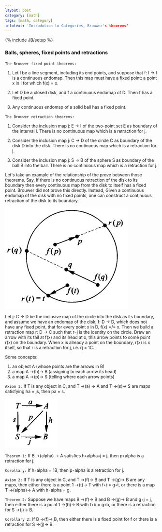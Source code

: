 ```yaml
---
layout: post
category: [math]
tags: [math, category]
infotext: 'Introdution to Categories, Brouwer's theorems'
---
```

{% include JB/setup %}

### Balls, spheres, fixed points and retractions

`The Brouwer fixed point theorems:`

1.  Let I be a line segment, including its end points, and suppose that f: I -> I is a continuous endomap. 
Then this map must have a fixed point: a point x in I for which f(x) = x.

2.  Let D be a closed disk, and f a continuous endomap of D. Then f has a fixed point.

3.  Any continuous endomap of a solid ball has a fixed point.

`The Brouwer retraction theorems:`

1.  Consider the inclusion map j: E -> I of the two-point set E as boundary of the interval I. There is no 
continuous map which is a retraction for j.

2.  Consider the inclusion map j: C -> D of the circle C as boundary of the disk D into the disk. There is 
no continuous map which is a retraction for j.

3.  Consider the inclusion map j: S -> B of the sphere S as boundary of the ball B into the ball. There is 
no continuous map which is a retraction for j.

Let's take an example of the relationship of the prove between those theorems. Say, If there is no continuous 
retraction of the disk to its boundary then every continuous map from the disk to itself has a fixed point. 
Brouwer did not prove this directly. Instead, Given a continuous endomap of the disk with no fixed points, 
one can construct a continuous retraction of the disk to its boundary.

![diagram for prove](/files/2015-07-01-notes-on-categories-s7/prove.png)

Let j: C -> D be the inclusive map of the circle into the disk as its boundary, and assume we have an endomap 
of the disk, f: D -> D, which does not have any fixed point, that for every point x in D, f(x) =/= x. Then 
we build a retraction map r: D -> C such that r◦j is the identity on the circle. Draw an arrow with its tail at 
f(x) and its head at x, this arrow points to some point r(x) on the boundary. When x is already a point 
on the boundary, r(x) is x itself, so that r is a retraction for j, i.e. rj = 1C.

Some concepts:

1.  an object A (whose points are the arrows in B)
2.  a map A ->(h)-> B (assigning to each arrow its head)
3.  a map A ->(p)-> S (telling where each arrow points)

`Axiom 1:` If T is any object in C, and T ->(a) -> A and T ->(s)-> S are maps satisfying ha = js, then pa = s.

![arrow diagram](/files/2015-07-01-notes-on-categories-s7/arrow-diagram.png)

`Theorem 1:` If B ->(alpha) -> A satisfies h◦alpha◦j = j, then p◦alpha is a retraction for j.

`Corollary:` If h◦alpha = 1B, then p◦alpha is a retraction for j.

`Axiom 2:` If T is any object in C, and T ->(f)-> B and T ->(g)-> B are any maps, then either there is a 
point 1 ->(t)-> T with f◦t = g◦t, or there is a map T ->(alpha)-> A with h◦alpha = g.

`Theorem 2:` Suppose we have maps B ->(f)-> B and B ->(g)-> B and g◦j = j, then either there is a point 
1 ->(b)-> B with f◦b = g◦b, or there is a retraction for S ->(j)-> B.

`Corollary 2:` If B ->(f)-> B, then either there is a fixed point for f or there is a retraction for 
S ->(j)-> B.